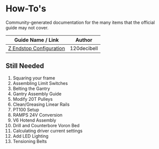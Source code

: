 # How-To's

Community-generated documentation for the many items that the official guide may not cover.

| Guide Name / Link | Author |
|---|---|
| [Z Endstop Configuration](./z_endstop_configuration) | 120decibell |

## Still Needed

1. Squaring your frame
2. Assembling Limit Switches
3. Belting the Gantry
4. Gantry Assembly Guide
5. Modify 20T Pulleys
6. Clean/Greasing Linear Rails
7. PT100 Setup
8. RAMPS 24V Conversion
9. V6 Hotend Assembly
10. Drill and Counterbore Voron Bed
11. Calculating driver current settings
12. Add LED Lighting
13. Tensioning Belts
